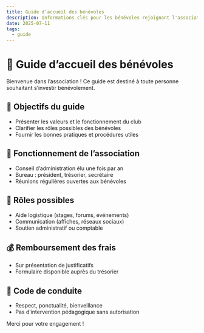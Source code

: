 ```yaml
---
title: Guide d’accueil des bénévoles
description: Informations clés pour les bénévoles rejoignant l'association
date: 2025-07-11
tags:
  - guide
---
```


# 🤝 Guide d’accueil des bénévoles

Bienvenue dans l’association ! Ce guide est destiné à toute personne souhaitant s’investir bénévolement.

## 🎯 Objectifs du guide

- Présenter les valeurs et le fonctionnement du club
- Clarifier les rôles possibles des bénévoles
- Fournir les bonnes pratiques et procédures utiles

## 🧭 Fonctionnement de l’association

- Conseil d’administration élu une fois par an
- Bureau : président, trésorier, secrétaire
- Réunions régulières ouvertes aux bénévoles

## 🎽 Rôles possibles

- Aide logistique (stages, forums, événements)
- Communication (affiches, réseaux sociaux)
- Soutien administratif ou comptable

## 💰 Remboursement des frais

- Sur présentation de justificatifs
- Formulaire disponible auprès du trésorier

## 📌 Code de conduite

- Respect, ponctualité, bienveillance
- Pas d’intervention pédagogique sans autorisation

Merci pour votre engagement !